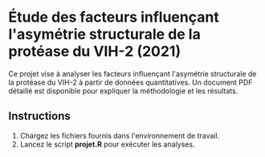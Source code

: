 # Étude des facteurs influençant l'asymétrie structurale de la protéase du VIH-2 (2021)

Ce projet vise à analyser les facteurs influençant l'asymétrie structurale de la protéase du VIH-2 à partir de données quantitatives. Un document PDF détaillé est disponible pour expliquer la méthodologie et les résultats.

## Instructions

1. Chargez les fichiers fournis dans l'environnement de travail.
2. Lancez le script **projet.R** pour exécuter les analyses.
